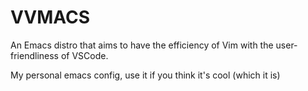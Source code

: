 # VVMACS
An Emacs distro that aims to have the efficiency of Vim with the user-friendliness of VSCode.

My personal emacs config, use it if you think it's cool (which it is)
